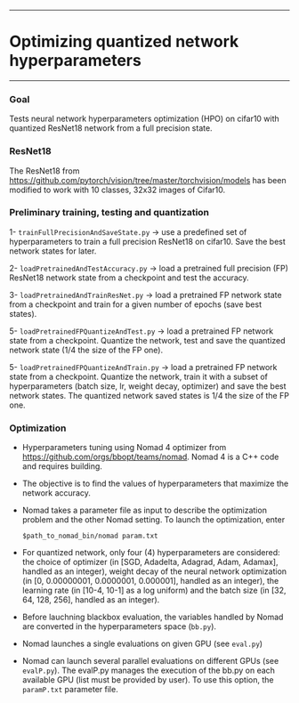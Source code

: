 *****
# Optimizing quantized network hyperparameters
*****

### Goal
Tests neural network hyperparameters optimization (HPO) on cifar10 with quantized ResNet18 network from a full precision state.

### ResNet18
The ResNet18 from https://github.com/pytorch/vision/tree/master/torchvision/models has been modified to work with 10 classes, 32x32 images of Cifar10.

### Preliminary training, testing and quantization

1- `trainFullPrecisionAndSaveState.py` -> use a predefined set of hyperparameters to train a full precision ResNet18 on cifar10. Save the best network states for later.

2- `loadPretrainedAndTestAccuracy.py` -> load a pretrained full precision (FP) ResNet18 network state from a checkpoint and test the accuracy.

3- `loadPretrainedAndTrainResNet.py` -> load a pretrained FP network state from a checkpoint and train for a given number of epochs (save best states).

5- `loadPretrainedFPQuantizeAndTest.py` -> load a pretrained FP network state from a checkpoint. Quantize the network, test and save the quantized network state (1/4 the size of the FP one).

5- `loadPretrainedFPQuantizeAndTrain.py` -> load a pretrained FP network state from a checkpoint. Quantize the network, train it with a subset of hyperparameters (batch size, lr, weight decay, optimizer) and save the best network states. The quantized network saved states is 1/4 the size of the FP one.

### Optimization

* Hyperparameters tuning using Nomad 4 optimizer from https://github.com/orgs/bbopt/teams/nomad. Nomad 4 is a C++ code and requires building. 

* The objective is to find the values of hyperparameters that maximize the network accuracy.

* Nomad takes a parameter file as input to describe the optimization problem and the other Nomad setting. To launch the optimization, enter

  ```
  $path_to_nomad_bin/nomad param.txt
  ```

* For quantized network, only four (4) hyperparameters are considered: the choice of optimizer (in [SGD, Adadelta, Adagrad, Adam, Adamax], handled as an integer), weight decay of the neural network optimization (in [0, 0.00000001, 0.0000001, 0.000001], handled as an integer), the learning rate (in [10-4, 10-1] as a log uniform) and the batch size (in [32, 64, 128, 256], handled as an integer).

* Before lauchning blackbox evaluation, the variables handled by Nomad are converted in the hyperparameters space (`bb.py`).

* Nomad launches a single evaluations on given GPU (see `eval.py`)

* Nomad can launch several parallel evaluations on different GPUs (see `evalP.py`). The evalP.py manages the execution of the bb.py on each available GPU (list must be provided by user). To use this option, the `paramP.txt` parameter file. 
  
